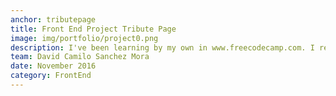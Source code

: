 ```yaml
---
anchor: tributepage
title: Front End Project Tribute Page
image: img/portfolio/project0.png
description: I've been learning by my own in www.freecodecamp.com. I really appreciate that kind of websites even tough it's free, it's good quality study material and challenges. By far I've just completed the first challenge of the section called Basic Front End Development Projects See the live demo and source code at: <a href="http://codepen.io/davidsanchez96/pen/GNmWxE" target="_blank">http://codepen.io/davidsanchez96/pen/GNmWxE</a>
team: David Camilo Sanchez Mora
date: November 2016
category: FrontEnd
---
```

